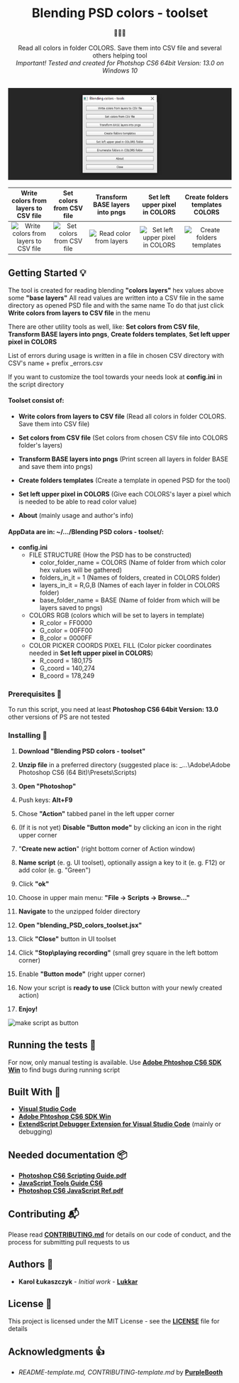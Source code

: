 <h1 align="center">Blending PSD colors - toolset</h1>

<div align="center">🔎🔎🔎</div>

<div align="center">
</br>Read all colors in folder COLORS. Save them into CSV file and several others helping tool</br>
</div>
<div align="center"><i>
Important! Tested and created for Photshop CS6 64bit Version: 13.0 on Windows 10</br></br>
</i></div>

![How the program works](docs/images/How_it_works.png)

|      Write colors from layers to CSV file           |            Set colors from CSV file           |        Transform BASE layers into pngs           |     Set left upper pixel in COLORS           |     Create folders templates COLORS           |
| :---------------------------------------: | :-------------------------------------------: | :-------------------------------------: | :-------------------------------------: | :-------------------------------------: |
| ![Write colors from layers to CSV file](docs/images/add_canvas.gif) | ![Set colors from CSV file](docs/images/set_canvas.gif)     | ![Read color from layers](docs/images/set_canvas_by_biggest_edges.gif)| ![Set left upper pixel in COLORS](docs/images/add_canvas.gif) | ![Create folders templates](docs/images/add_canvas.gif) |

## Getting Started 💡

The tool is created for reading blending **"colors layers"** hex values above some **"base layers"**
All read values are written into a CSV file in the same directory as opened PSD file and with the same name
To do that just click **Write colors from layers to CSV file** in the menu

There are other utility tools as well, like:
**Set colors from CSV file**, **Transform BASE layers into pngs**, **Create folders templates**, **Set left upper pixel in COLORS**

List of errors during usage is written in a file in chosen CSV directory with CSV's name + prefix _errors.csv

If you want to customize the tool towards your needs look at **config.ini** in the script directory

#### Toolset consist of:

- **Write colors from layers to CSV file** (Read all colors in folder COLORS. Save them into CSV file)

- **Set colors from CSV file** (Set colors from chosen CSV file into COLORS folder's layers)

- **Transform BASE layers into pngs** (Print screen all layers in folder BASE and save them into pngs)

- **Create folders templates** (Create a template in opened PSD for the tool)

- **Set left upper pixel in COLORS** (Give each COLORS's layer a pixel which is needed to be able to read color value)

- **About** (mainly usage and author's info)

#### AppData are in: ~/.../Blending PSD colors - toolset/:
- **config.ini**
  - FILE STRUCTURE (How the PSD has to be constructed)
    - color_folder_name = COLORS (Name of folder from which color hex values will be gathered)
    - folders_in_it = 1 (Names of folders, created in COLORS folder)
    - layers_in_it = R,G,B (Names of each layer in folder in COLORS folder)
    - base_folder_name = BASE (Name of folder from which will be layers saved to pngs)
  - COLORS RGB (colors which will be set to layers in template)
    - R_color = FF0000 
    - G_color = 00FF00 
    - B_color = 0000FF 
  - COLOR PICKER COORDS PIXEL FILL (Color picker coordinates needed in **Set left upper pixel in COLORS**)
    - R_coord = 180,175 
    - G_coord = 140,274 
    - B_coord = 178,249


### Prerequisites 💪

To run this script, you need at least **Photoshop CS6 64bit Version: 13.0** other versions of PS are not tested

### Installing 🔨

1. **Download "Blending PSD colors - toolset"**

2. **Unzip file** in a preferred directory (suggested place is: _...\Adobe\Adobe Photoshop CS6 (64 Bit)\Presets\Scripts)

3. **Open "Photoshop"**

4. Push keys: **Alt+F9**

5. Chose **"Action"** tabbed panel in the left upper corner

6. (If it is not yet) **Disable "Button mode"** by clicking an icon in the right upper corner

7. "**Create new action**" (right bottom corner of Action window)

8. **Name script** (e. g. UI toolset), optionally assign a key to it (e. g. F12) or add color (e. g. "Green")

9. Click **"ok"**

10. Choose in upper main menu: **"File -> Scripts -> Browse..."**

11. **Navigate** to the unzipped folder directory

12. **Open "blending_PSD_colors_toolset.jsx"**

13. Click **"Close"** button in UI toolset

14. Click **"Stop\playing recording"** (small grey square in the left bottom corner)

15. Enable **"Button mode"** (right upper corner)

16. Now your script is **ready to use** (Click button with your newly created action)

17. **Enjoy!**

![make script as button](docs/images/make_script_as_button.gif)

## Running the tests 🧪

For now, only manual testing is available. Use [**Adobe Phtoshop CS6 SDK Win**](http://download.macromedia.com/pub/developer/photoshop/sdk/adobe_photoshop_cs6_sdk_win.zip) to find bugs during running script

## Built With 🧰

- [**Visual Studio Code**](https://code.visualstudio.com)
- [**Adobe Phtoshop CS6 SDK Win**](http://download.macromedia.com/pub/developer/photoshop/sdk/adobe_photoshop_cs6_sdk_win.zip)
- [**ExtendScript Debugger Extension for Visual Studio Code**](https://marketplace.visualstudio.com/items?itemName=Adobe.extendscript-debug) (mainly or debugging)

## Needed documentation 📦

- [**Photoshop CS6 Scripting Guide.pdf**](https://www.adobe.com/content/dam/acom/en/devnet/photoshop/scripting/Photoshop-CS6-Scripting-Guide.pdf)
- [**JavaScript Tools Guide CS6**](https://github.com/1179432578/psd-tool/blob/master/JavaScript%20Tools%20Guide%20CS6.pdf)
- [**Photoshop CS6 JavaScript Ref.pdf**](https://www.adobe.com/content/dam/acom/en/devnet/photoshop/scripting/Photoshop-CS6-JavaScript-Ref.pdf)

## Contributing 📬

Please read [**CONTRIBUTING.md**](docs/CONTRIBUTING.md) for details on our code of conduct, and the process for submitting pull requests to us

## Authors 🎈

- **Karol Łukaszczyk** - _Initial work_ - [**Lukkar**](https://github.com/Lukkar90)

## License 📜

This project is licensed under the MIT License - see the [**LICENSE**](docs/LICENSE) file for details

## Acknowledgments 👍

- _README-template.md, CONTRIBUTING-template.md_ by [**PurpleBooth**](https://gist.github.com/PurpleBooth)
